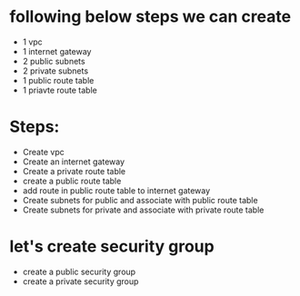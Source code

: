 # following below steps we can create
   * 1 vpc
   * 1 internet gateway
   * 2 public subnets 
   * 2 private subnets
   * 1 public route table
   * 1 priavte route table

# Steps:
   * Create vpc
   * Create an internet gateway
   * Create a private route table
   * create a public route table
   * add route in public route table to internet gateway
   * Create subnets for public and associate with public route table
   * Create subnets for private and associate with private route table

# let's create security group
   * create a public security group
   * create a private security group    
